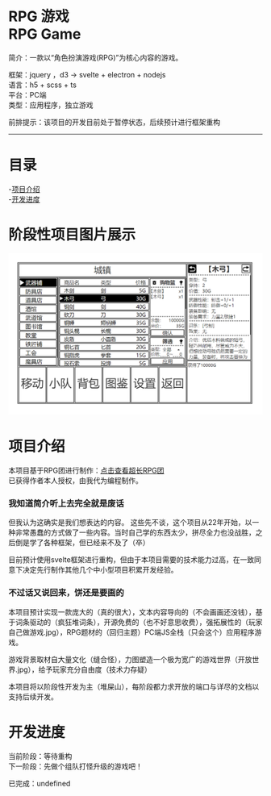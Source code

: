 # RPG 游戏 <br>RPG Game

简介：一款以“角色扮演游戏(RPG)”为核心内容的游戏。

框架：jquery ，d3 → svelte + electron + nodejs  
语言：h5 + scss + ts  
平台：PC端  
类型：应用程序，独立游戏

前排提示：该项目的开发目前处于暂停状态，后续预计进行框架重构

---

# 目录

-[项目介绍 ](#项目介绍)   
-[开发进度](#开发进度)

# 阶段性项目图片展示

![](文档/开发/阶段性项目展示/image.PNG)

# 项目介绍

本项目基于RPG团进行制作：[点击查看超长RPG团](https://www.nmbxd1.com/t/52825229?r=52825229&scrollInto=true)  
已获得作者本人授权，由我代为编程制作。

### 我知道简介听上去完全就是废话

但我认为这确实是我们想表达的内容。
这些先不谈，这个项目从22年开始，以一种非常愚蠢的方式做了一些内容。当时自己学的东西太少，拼尽全力也没战胜，之后倒是学了各种框架，但已经来不及了（卒）

目前预计使用svelte框架进行重构，但由于本项目需要的技术能力过高，在一致同意下决定先行制作其他几个中小型项目积累开发经验。

### 不过话又说回来，饼还是要画的

本项目预计实现一款庞大的（真的很大），文本内容导向的（不会画画还没钱），基于词条驱动的（疯狂堆词条），开源免费的（也不好意思收费），强拓展性的（玩家自己做游戏.jpg），RPG题材的（回归主题）PC端JS全栈（只会这个）应用程序游戏。

游戏背景取材自大量文化（缝合怪），力图塑造一个极为宽广的游戏世界（开放世界.jpg），给予玩家充分自由度（技术力存疑）

本项目将以阶段性开发为主（堆屎山），每阶段都力求开放的端口与详尽的文档以支持后续开发。

# 开发进度

当前阶段：等待重构  
下一阶段：先做个组队打怪升级的游戏吧！

已完成：undefined

